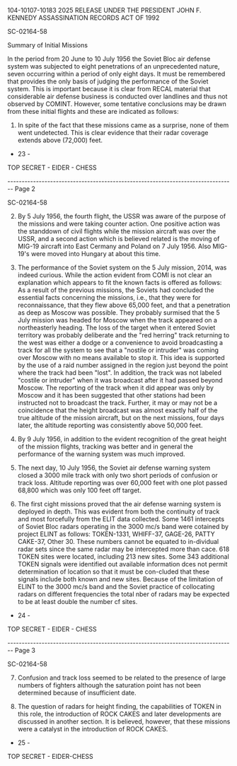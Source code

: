 104-10107-10183 2025 RELEASE UNDER THE PRESIDENT JOHN F. KENNEDY ASSASSINATION RECORDS ACT OF 1992

SC-02164-58

Summary of Initial Missions

In the period from 20 June to 10 July 1956 the Soviet Bloc air defense system was subjected to eight penetrations of an unprecedented nature, seven occurring within a period of only eight days. It must be remembered that provides the only basis of judging the performance of the Soviet system. This is important because it is clear from RECAL material that considerable air defense business is conducted over landlines and thus not observed by COMINT. However, some tentative conclusions may be drawn from these initial flights and these are indicated as follows:

1. In spite of the fact that these missions came as a surprise, none of them went undetected. This is clear evidence that their radar coverage extends above (72,000) feet.

- 23 -

TOP SECRET - EIDER - CHESS


-------------------------------------------------------------------------------- Page 2

SC-02164-58

2. By 5 July 1956, the fourth flight, the USSR was aware of the purpose of the missions and were taking counter action. One positive action was the standdown of civil flights while the mission aircraft was over the USSR, and a second action which is believed related is the moving of MIG-19 aircraft into East Cermany and Poland on 7 July 1956. Also MIG-19's were moved into Hungary at about this time.

3. The performance of the Soviet system on the 5 July mission, 2014, was indeed curious. While the action evident from COMI is not clear an explanation which appears to fit the known facts is offered as follows: As a result of the previous missions, the Soviets had concluded the essential facts concerning the missions, i.e., that they were for reconnaissance, that they flew above 65,000 feet, and that a penetration as deep as Moscow was possible. They probably surmised that the 5 July mission was headed for Moscow when the track appeared on a northeasterly heading. The loss of the target when it entered Soviet territory was probably deliberate and the "red herring" track returning to the west was either a dodge or a convenience to avoid broadcasting a track for all the system to see that a "nostile or intruder" was coming over Moscow with no means available to stop it. This idea is supported by the use of a raid number assigned in the region just beyond the point where the track had been "lost". In addition, the track was not labeled "costile or intruder" when it was broadcast after it had passed beyond Moscow. The reporting of the track when it did appear was only by Moscow and it has been suggested that other stations had been instructed not to broadcast the track. Further, it may or may not be a coincidence that the height broadcast was almost exactly half of the true altitude of the mission aircraft, but on the next missions, four days later, the altitude reporting was consistently above 50,000 feet.

4. By 9 July 1956, in addition to the evident recognition of the great height of the mission flights, tracking was better and in general the performance of the warning system was much improved.

5. The next day, 10 July 1956, the Soviet air defense warning system closed a 3000 mile track with only two short periods of confusion or track loss. Altitude reporting was over 60,000 feet with one plot passed 68,800 which was only 100 feet off target.

6. The first cight missions proved that the air defense warning system is deployed in depth. This was evident from both the continuity of track and most forcefully from the ELIT data collected. Some 1461 intercepts of Soviet Bloc radars operating in the 3000 mc/s band were cotained by project ELINT as follows: TOKEN-1331, WHIFF-37, GAGE-26, PATTY CAKE-37, Other 30. These numbers cannot be equated to in-dividual radar sets since the same radar may be intercepted more than cace. 618 TOKEN sites were located, including 213 new sites. Some 343 additional TOKEN signals were identified out available information dces not permit determination of location so that it must be con-cluded that these signals include both known and new sites. Because of the limitation of ELINT to the 3000 mc/s band and the Soviet practice of collocating radars on different frequencies the total nber of radars may be expected to be at least double the number cf sites.

- 24 -

TOP SECRET - EIDER - CHESS


-------------------------------------------------------------------------------- Page 3

SC-02164-58

7. Confusion and track loss seemed to be related to the presence of large numbers of fighters although the saturation point has not been determined because of insufficient date.

8. The question of radars for height finding, the capabilities of TOKEN in this role, the introduction of ROCK CAKES and later developments are discussed in another section. It is believed, however, that these missions were a catalyst in the introduction of ROCK CAKES.

- 25 -

TOP SECRET - EIDER-CHESS
